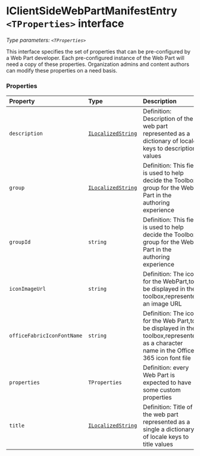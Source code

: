 # IClientSideWebPartManifestEntry `<TProperties>` interface



_Type parameters: `<TProperties>`_

This interface specifies the set of properties that can be pre-configured by a Web Part developer. Each 
pre-configured instance of the Web Part will need a copy of these properties. Organization admins and 
content authors can modify these properties on a need basis. 





### Properties

| Property	   | Type	| Description|
|:-------------|:-------|:-----------|
|`description`      | [`ILocalizedString`](ILocalizedString.md) | Definition: Description of the web part represented as a dictionary of locale keys to description values |
|`group`      | [`ILocalizedString`](ILocalizedString.md) |   Definition: This field is used to help decide the Toolbox group for the Web Part in the authoring  experience |
|`groupId`      | `string` |   Definition: This field is used to help decide the Toolbox group for the Web Part in the authoring  experience |
|`iconImageUrl`      | `string` | Definition: The icon for the WebPart,to be displayed in the toolbox,represented an image URL |
|`officeFabricIconFontName`      | `string` | Definition: The icon for the Web Part,to be displayed in the toolbox,represented as a character name in the  Office 365 icon font file |
|`properties`      | `TProperties` | Definition: every Web Part is expected to have some custom properties |
|`title`      | [`ILocalizedString`](ILocalizedString.md) | Definition: Title of the web part represented as a single a dictionary of locale keys to title values |




